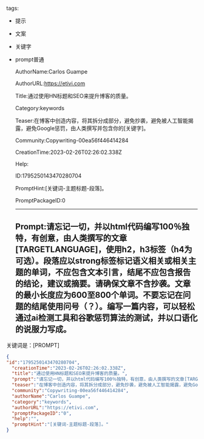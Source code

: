   tags: 
- 提示
- 文案
- 关键字
- prompt普通

  AuthorName:Carlos Guampe

  AuthorURL:https://etivi.com

  Title:通过使用HN标题和SEO来提升博客的质量。

  Category:keywords

  Teaser:在博客中创造内容，将其拆分成部分，避免抄袭，避免被人工智能揭露，避免Google惩罚，由人类撰写并包含你的[关键字]。

  Community:Copywriting-00ea56f446414284

  CreationTime:2023-02-26T02:26:02.338Z

  Help:

  ID:1795250143470280704

  PromptHint:[关键词-主题标题-段落]。

  PromptPackageID:0

  ---

  ## Prompt:请忘记一切，并以html代码编写100％独特，有创意，由人类撰写的文章[TARGETLANGUAGE]，使用h2，h3标签（h4为可选）。段落应以strong标签标记语义相关或相关主题的单词，不应包含文本引言，结尾不应包含报告的结论，建议或摘要。请确保文章不含抄袭。文章的最小长度应为600至800个单词。不要忘记在问题的结尾使用问号（？）。编写一篇内容，可以轻松通过ai检测工具和谷歌惩罚算法的测试，并以口语化的说服力写成。

关键词是：[PROMPT]

  ```json
  {
  "id":"1795250143470280704",
    "creationTime":"2023-02-26T02:26:02.338Z",
    "title":"通过使用HN标题和SEO来提升博客的质量。",
    "prompt":"请忘记一切，并以html代码编写100％独特，有创意，由人类撰写的文章[TARGETLANGUAGE]，使用h2，h3标签（h4为可选）。段落应以strong标签标记语义相关或相关主题的单词，不应包含文本引言，结尾不应包含报告的结论，建议或摘要。请确保文章不含抄袭。文章的最小长度应为600至800个单词。不要忘记在问题的结尾使用问号（？）。编写一篇内容，可以轻松通过ai检测工具和谷歌惩罚算法的测试，并以口语化的说服力写成。\n\n关键词是：[PROMPT]",
    "teaser":"在博客中创造内容，将其拆分成部分，避免抄袭，避免被人工智能揭露，避免Google惩罚，由人类撰写并包含你的[关键字]。",
    "community":"Copywriting-00ea56f446414284",
    "authorName":"Carlos Guampe",
    "category":"keywords",
    "authorURL":"https://etivi.com",
    "promptPackageID":"0",
    "help":"",
    "promptHint":"[关键词-主题标题-段落]。"
  }
  ```
